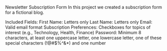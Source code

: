 Newsletter Subscription Form
In this project we created a subscription form for a fictional blog.

Included Fields:
First Name: Letters only
Last Name: Letters only
Email: Valid email format
Subscription Preferences: Checkboxes for topics of interest (e.g., Technology, Health, Finance)
Password: Minimum 8 characters, at least one uppercase letter, one lowercase letter, one of these special characters (!@#$%^&*) and one number
